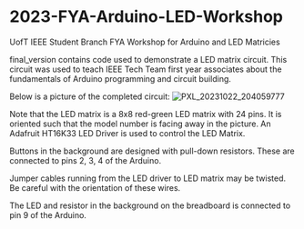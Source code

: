 # 2023-FYA-Arduino-LED-Workshop
UofT IEEE Student Branch FYA Workshop for Arduino and LED Matricies

final_version contains code used to demonstrate a LED matrix circuit. This circuit was used to teach IEEE Tech Team first year associates about the fundamentals of Arduino programming and circuit building. 

Below is a picture of the completed circuit:
![PXL_20231022_204059777](https://github.com/GeoFryer/2023-FYA-Arduino-LED-Workshop/assets/100430104/bea2d106-f8d1-4541-b5fd-2777d5f2a00a)

Note that the LED matrix is a 8x8 red-green LED matrix with 24 pins. It is oriented such that the model number is facing away in the picture. An Adafruit HT16K33 LED Driver is used to control the LED Matrix. 

Buttons in the background are designed with pull-down resistors. These are connected to pins 2, 3, 4 of the Arduino.

Jumper cables running from the LED driver to LED matrix may be twisted. Be careful with the orientation of these wires.

The LED and resistor in the background on the breadboard is connected to pin 9 of the Arduino. 
